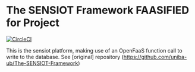 # __The SENSIOT Framework__ FAASIFIED for Project

[![CircleCI](https://circleci.com/gh/chrisioa/sensiot_faas.svg?style=svg)](https://circleci.com/gh/chrisioa/sensiot_faas)

This is the sensiot platform, making use of an OpenFaaS function call to write to the database. 
See [original] repository (https://github.com/uniba-ub/The-SENSIOT-Framework) 
